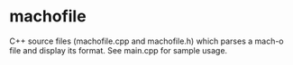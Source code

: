 # machofile

C++ source files (machofile.cpp and machofile.h) which parses a mach-o file and display its format. See main.cpp for sample usage.

